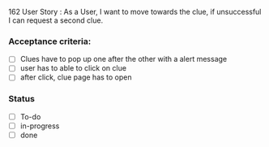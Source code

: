 162 User Story : As a User, I want to move towards the clue, if unsuccessful I can request a second clue. <br>
### Acceptance criteria:                    <br>
- [ ] Clues have to pop up one after the other with a alert message
- [ ] user has to able to click on clue
- [ ] after click, clue page has to open
### Status
- [ ] To-do
- [ ] in-progress
- [ ] done
